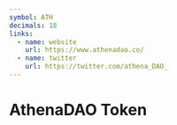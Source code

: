 ```yaml
---
symbol: ATH
decimals: 18
links:
  - name: website
    url: https://www.athenadao.co/
  - name: twitter
    url: https://twitter.com/athena_DAO_
---
```


# AthenaDAO Token

